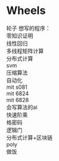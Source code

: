 # Wheels
 轮子
想写的程序：  
零知识证明  
线性回归  
多线程矩阵计算  
分布式计算  
svm  
压缩算法  
自动化  
mit s081  
mit 6824  
mit 6828  
会写算法的ai  
快速阶乘  
格密码  
逻辑门  
分布式计算+区块链  
poly  
做饭
